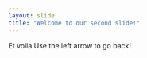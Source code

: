 ```yaml
---
layout: slide
title: "Welcome to our second slide!"
---
```

Et voila
Use the left arrow to go back!
